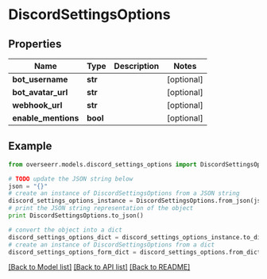 # DiscordSettingsOptions


## Properties
Name | Type | Description | Notes
------------ | ------------- | ------------- | -------------
**bot_username** | **str** |  | [optional] 
**bot_avatar_url** | **str** |  | [optional] 
**webhook_url** | **str** |  | [optional] 
**enable_mentions** | **bool** |  | [optional] 

## Example

```python
from overseerr.models.discord_settings_options import DiscordSettingsOptions

# TODO update the JSON string below
json = "{}"
# create an instance of DiscordSettingsOptions from a JSON string
discord_settings_options_instance = DiscordSettingsOptions.from_json(json)
# print the JSON string representation of the object
print DiscordSettingsOptions.to_json()

# convert the object into a dict
discord_settings_options_dict = discord_settings_options_instance.to_dict()
# create an instance of DiscordSettingsOptions from a dict
discord_settings_options_form_dict = discord_settings_options.from_dict(discord_settings_options_dict)
```
[[Back to Model list]](../README.md#documentation-for-models) [[Back to API list]](../README.md#documentation-for-api-endpoints) [[Back to README]](../README.md)


